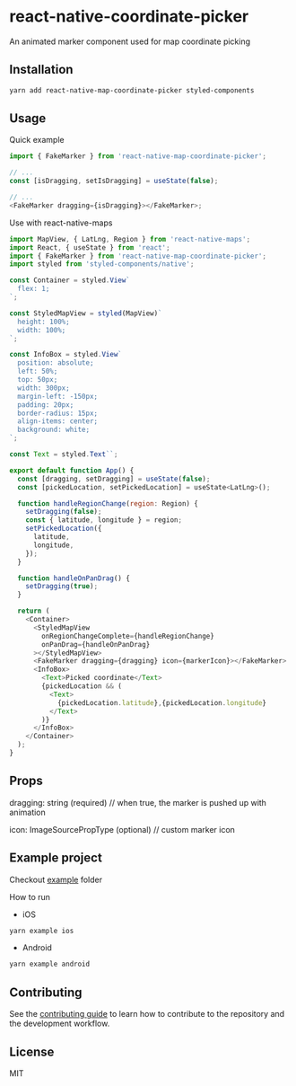 # react-native-coordinate-picker

An animated marker component used for map coordinate picking

## Installation

```sh
yarn add react-native-map-coordinate-picker styled-components
```

## Usage

Quick example

```js
import { FakeMarker } from 'react-native-map-coordinate-picker';

// ...
const [isDragging, setIsDragging] = useState(false);

// ...
<FakeMarker dragging={isDragging}></FakeMarker>;
```

Use with react-native-maps

```js
import MapView, { LatLng, Region } from 'react-native-maps';
import React, { useState } from 'react';
import { FakeMarker } from 'react-native-map-coordinate-picker';
import styled from 'styled-components/native';

const Container = styled.View`
  flex: 1;
`;

const StyledMapView = styled(MapView)`
  height: 100%;
  width: 100%;
`;

const InfoBox = styled.View`
  position: absolute;
  left: 50%;
  top: 50px;
  width: 300px;
  margin-left: -150px;
  padding: 20px;
  border-radius: 15px;
  align-items: center;
  background: white;
`;

const Text = styled.Text``;

export default function App() {
  const [dragging, setDragging] = useState(false);
  const [pickedLocation, setPickedLocation] = useState<LatLng>();

  function handleRegionChange(region: Region) {
    setDragging(false);
    const { latitude, longitude } = region;
    setPickedLocation({
      latitude,
      longitude,
    });
  }

  function handleOnPanDrag() {
    setDragging(true);
  }

  return (
    <Container>
      <StyledMapView
        onRegionChangeComplete={handleRegionChange}
        onPanDrag={handleOnPanDrag}
      ></StyledMapView>
      <FakeMarker dragging={dragging} icon={markerIcon}></FakeMarker>
      <InfoBox>
        <Text>Picked coordinate</Text>
        {pickedLocation && (
          <Text>
            {pickedLocation.latitude},{pickedLocation.longitude}
          </Text>
        )}
      </InfoBox>
    </Container>
  );
}

```

## Props

dragging: string (required) // when true, the marker is pushed up with animation

icon: ImageSourcePropType (optional) // custom marker icon

## Example project

Checkout [example](https://github.com/kruyvanna/react-native-map-coordinate-picker/tree/master/example) folder

How to run

- iOS

```sh
yarn example ios
```

- Android

```sh
yarn example android
```

## Contributing

See the [contributing guide](CONTRIBUTING.md) to learn how to contribute to the repository and the development workflow.

## License

MIT
